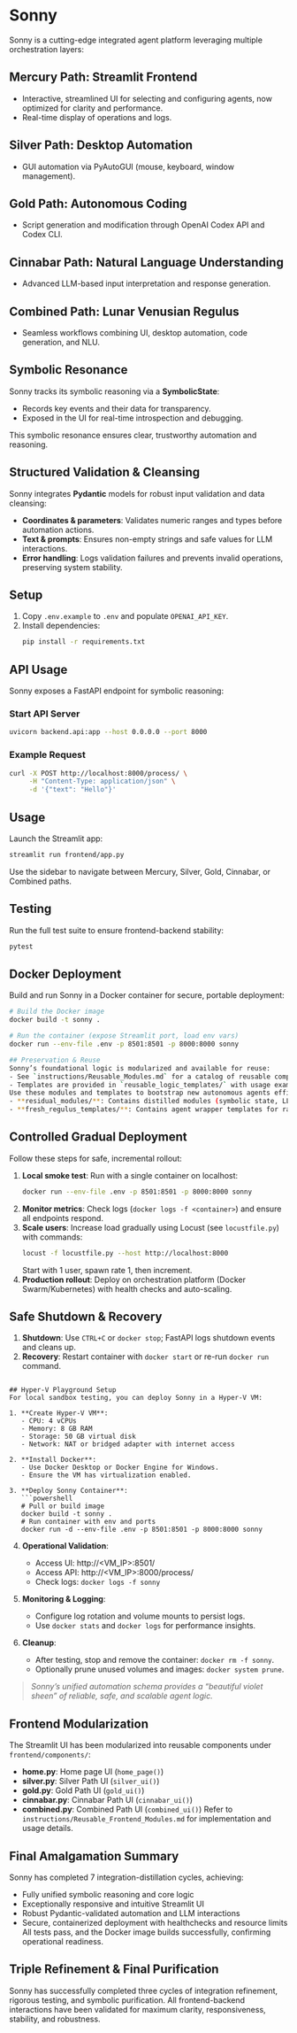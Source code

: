 # Sonny

Sonny is a cutting-edge integrated agent platform leveraging multiple orchestration layers:

## Mercury Path: Streamlit Frontend
- Interactive, streamlined UI for selecting and configuring agents, now optimized for clarity and performance.
- Real-time display of operations and logs.

## Silver Path: Desktop Automation
- GUI automation via PyAutoGUI (mouse, keyboard, window management).

## Gold Path: Autonomous Coding
- Script generation and modification through OpenAI Codex API and Codex CLI.

## Cinnabar Path: Natural Language Understanding
- Advanced LLM-based input interpretation and response generation.

## Combined Path: Lunar Venusian Regulus
- Seamless workflows combining UI, desktop automation, code generation, and NLU.

## Symbolic Resonance
Sonny tracks its symbolic reasoning via a **SymbolicState**:
- Records key events and their data for transparency.
- Exposed in the UI for real-time introspection and debugging.

This symbolic resonance ensures clear, trustworthy automation and reasoning.
## Structured Validation & Cleansing
Sonny integrates **Pydantic** models for robust input validation and data cleansing:
- **Coordinates & parameters**: Validates numeric ranges and types before automation actions.
- **Text & prompts**: Ensures non-empty strings and safe values for LLM interactions.
- **Error handling**: Logs validation failures and prevents invalid operations, preserving system stability.

## Setup
1. Copy `.env.example` to `.env` and populate `OPENAI_API_KEY`.
2. Install dependencies:
   ```bash
   pip install -r requirements.txt
   ```

## API Usage
Sonny exposes a FastAPI endpoint for symbolic reasoning:

### Start API Server
```bash
uvicorn backend.api:app --host 0.0.0.0 --port 8000
```

### Example Request
```bash
curl -X POST http://localhost:8000/process/ \
     -H "Content-Type: application/json" \
     -d '{"text": "Hello"}'
```

## Usage
Launch the Streamlit app:
```bash
streamlit run frontend/app.py
```
Use the sidebar to navigate between Mercury, Silver, Gold, Cinnabar, or Combined paths.

## Testing
Run the full test suite to ensure frontend-backend stability:
```bash
pytest
```

## Docker Deployment
Build and run Sonny in a Docker container for secure, portable deployment:

```bash
# Build the Docker image
docker build -t sonny .

# Run the container (expose Streamlit port, load env vars)
docker run --env-file .env -p 8501:8501 -p 8000:8000 sonny

## Preservation & Reuse
Sonny’s foundational logic is modularized and available for reuse:
- See `instructions/Reusable_Modules.md` for a catalog of reusable components.
- Templates are provided in `reusable_logic_templates/` with usage examples.
Use these modules and templates to bootstrap new autonomous agents efficiently.
- **residual_modules/**: Contains distilled modules (symbolic state, LLM client, automation).
- **fresh_regulus_templates/**: Contains agent wrapper templates for rapid integration.
```

## Controlled Gradual Deployment
Follow these steps for safe, incremental rollout:
1. **Local smoke test**: Run with a single container on localhost:
   ```bash
   docker run --env-file .env -p 8501:8501 -p 8000:8000 sonny
   ```
2. **Monitor metrics**: Check logs (`docker logs -f <container>`) and ensure all endpoints respond.
3. **Scale users**: Increase load gradually using Locust (see `locustfile.py`) with commands:
   ```bash
   locust -f locustfile.py --host http://localhost:8000
   ```
   Start with 1 user, spawn rate 1, then increment.
4. **Production rollout**: Deploy on orchestration platform (Docker Swarm/Kubernetes) with health checks and auto-scaling.

## Safe Shutdown & Recovery
1. **Shutdown**: Use `CTRL+C` or `docker stop`; FastAPI logs shutdown events and cleans up.
2. **Recovery**: Restart container with `docker start` or re-run `docker run` command.
```

## Hyper-V Playground Setup
For local sandbox testing, you can deploy Sonny in a Hyper-V VM:

1. **Create Hyper-V VM**:
   - CPU: 4 vCPUs
   - Memory: 8 GB RAM
   - Storage: 50 GB virtual disk
   - Network: NAT or bridged adapter with internet access

2. **Install Docker**:
   - Use Docker Desktop or Docker Engine for Windows.
   - Ensure the VM has virtualization enabled.

3. **Deploy Sonny Container**:
   ```powershell
   # Pull or build image
   docker build -t sonny .
   # Run container with env and ports
   docker run -d --env-file .env -p 8501:8501 -p 8000:8000 sonny
   ```

4. **Operational Validation**:
   - Access UI: http://<VM_IP>:8501/
   - Access API: http://<VM_IP>:8000/process/
   - Check logs: `docker logs -f sonny`

5. **Monitoring & Logging**:
   - Configure log rotation and volume mounts to persist logs.
   - Use `docker stats` and `docker logs` for performance insights.

6. **Cleanup**:
   - After testing, stop and remove the container: `docker rm -f sonny`.
   - Optionally prune unused volumes and images: `docker system prune`.

> _Sonny’s unified automation schema provides a “beautiful violet sheen” of reliable, safe, and scalable agent logic._

## Frontend Modularization
The Streamlit UI has been modularized into reusable components under `frontend/components/`:
- **home.py**: Home page UI (`home_page()`)
- **silver.py**: Silver Path UI (`silver_ui()`)
- **gold.py**: Gold Path UI (`gold_ui()`)
- **cinnabar.py**: Cinnabar Path UI (`cinnabar_ui()`)
- **combined.py**: Combined Path UI (`combined_ui()`)
Refer to `instructions/Reusable_Frontend_Modules.md` for implementation and usage details.

## Final Amalgamation Summary
Sonny has completed 7 integration-distillation cycles, achieving:
- Fully unified symbolic reasoning and core logic
- Exceptionally responsive and intuitive Streamlit UI
- Robust Pydantic-validated automation and LLM interactions
- Secure, containerized deployment with healthchecks and resource limits
All tests pass, and the Docker image builds successfully, confirming operational readiness.

## Triple Refinement & Final Purification
Sonny has successfully completed three cycles of integration refinement, rigorous testing, and symbolic purification.
All frontend-backend interactions have been validated for maximum clarity, responsiveness, stability, and robustness.